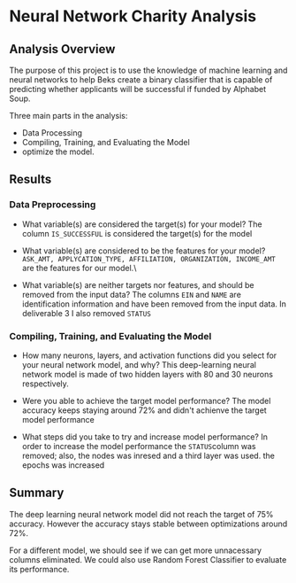 # Neural Network Charity Analysis

## Analysis Overview
The purpose of this project is to use the knowledge of machine learning and neural networks to help Beks create a binary classifier that is capable of predicting whether applicants will be successful if funded by Alphabet Soup.

Three main parts in the analysis:
- Data Processing
- Compiling, Training, and Evaluating the Model
- optimize the model.

## Results

### Data Preprocessing
- What variable(s) are considered the target(s) for your model?
 The column `IS_SUCCESSFUL` is considered the target(s) for the model

- What variable(s) are considered to be the features for your model?
 `ASK_AMT, APPLYCATION_TYPE, AFFILIATION, ORGANIZATION, INCOME_AMT` are the features for our model.\

- What variable(s) are neither targets nor features, and should be removed from the input data?
The columns `EIN` and `NAME` are identification information and have been removed from the input data. In deliverable 3 I also removed `STATUS` 

### Compiling, Training, and Evaluating the Model
- How many neurons, layers, and activation functions did you select for your neural network model, and why?
This deep-learning neural network model is made of two hidden layers with 80 and 30 neurons respectively.

- Were you able to achieve the target model performance?
The model accuracy keeps staying around 72% and didn't achienve the target model performance

- What steps did you take to try and increase model performance?
In order to increase the model performance the `STATUS`column was removed; also, the nodes was inresed and a third layer was used. the epochs was increased

## Summary
The deep learning neural network model did not reach the target of 75% accuracy. However the accuracy stays stable between optimizations around 72%.

 For a different model, we should see if we can get more unnacessary columns eliminated. We could also use Random Forest Classifier to evaluate its performance.